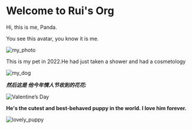 # Welcome to Rui's Org
Hi, this is me, Panda.

You see this avatar, you know it is me.

![my_photo](C:/tw-gtb/gtb-homework-git101/myphoto.jpg)

This is my pet in 2022.He had just taken a shower and had a cosmetology

![my_dog](C:/tw-gtb/gtb-homework-git101/5.jpg)

***然后这是 他今年情人节收到的花花:***

![Valentine’s Day](C:/tw-gtb/gtb-homework-git101/4.jpg)

**He's the cutest and best-behaved puppy in the world. I love him forever.**

![lovely_puppy](C:/tw-gtb/gtb-homework-git101/6.jpg)